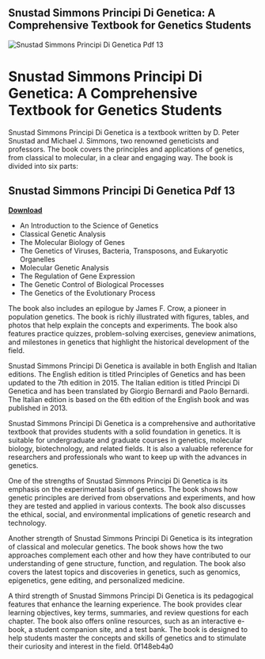 ## Snustad Simmons Principi Di Genetica: A Comprehensive Textbook for Genetics Students

 
![Snustad Simmons Principi Di Genetica Pdf 13](https://encrypted-tbn0.gstatic.com/images?q=tbn:ANd9GcSwXb8Bue5_nBx5CAwy8eCEz1E024CEkFOBLHfipHV7Lqz9qm8Qxm3xMU7j)

 
# Snustad Simmons Principi Di Genetica: A Comprehensive Textbook for Genetics Students
 
Snustad Simmons Principi Di Genetica is a textbook written by D. Peter Snustad and Michael J. Simmons, two renowned geneticists and professors. The book covers the principles and applications of genetics, from classical to molecular, in a clear and engaging way. The book is divided into six parts:
 
## Snustad Simmons Principi Di Genetica Pdf 13


[**Download**](https://www.google.com/url?q=https%3A%2F%2Furllie.com%2F2tLsru&sa=D&sntz=1&usg=AOvVaw34u5aSlxb0DEeEwn57LxlR)

 
- An Introduction to the Science of Genetics
- Classical Genetic Analysis
- The Molecular Biology of Genes
- The Genetics of Viruses, Bacteria, Transposons, and Eukaryotic Organelles
- Molecular Genetic Analysis
- The Regulation of Gene Expression
- The Genetic Control of Biological Processes
- The Genetics of the Evolutionary Process

The book also includes an epilogue by James F. Crow, a pioneer in population genetics. The book is richly illustrated with figures, tables, and photos that help explain the concepts and experiments. The book also features practice quizzes, problem-solving exercises, geneview animations, and milestones in genetics that highlight the historical development of the field.
 
Snustad Simmons Principi Di Genetica is available in both English and Italian editions. The English edition is titled Principles of Genetics and has been updated to the 7th edition in 2015. The Italian edition is titled Principi Di Genetica and has been translated by Giorgio Bernardi and Paolo Bernardi. The Italian edition is based on the 6th edition of the English book and was published in 2013.
 
Snustad Simmons Principi Di Genetica is a comprehensive and authoritative textbook that provides students with a solid foundation in genetics. It is suitable for undergraduate and graduate courses in genetics, molecular biology, biotechnology, and related fields. It is also a valuable reference for researchers and professionals who want to keep up with the advances in genetics.
  
One of the strengths of Snustad Simmons Principi Di Genetica is its emphasis on the experimental basis of genetics. The book shows how genetic principles are derived from observations and experiments, and how they are tested and applied in various contexts. The book also discusses the ethical, social, and environmental implications of genetic research and technology.
 
Another strength of Snustad Simmons Principi Di Genetica is its integration of classical and molecular genetics. The book shows how the two approaches complement each other and how they have contributed to our understanding of gene structure, function, and regulation. The book also covers the latest topics and discoveries in genetics, such as genomics, epigenetics, gene editing, and personalized medicine.
 
A third strength of Snustad Simmons Principi Di Genetica is its pedagogical features that enhance the learning experience. The book provides clear learning objectives, key terms, summaries, and review questions for each chapter. The book also offers online resources, such as an interactive e-book, a student companion site, and a test bank. The book is designed to help students master the concepts and skills of genetics and to stimulate their curiosity and interest in the field.
 0f148eb4a0
